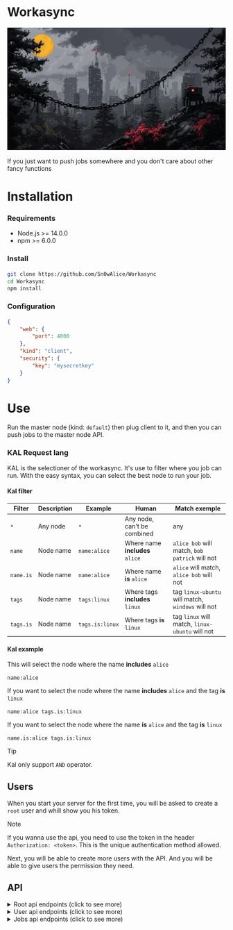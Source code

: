 # Workasync

![Workasync](./.github/banner.png)

If you just want to push jobs somewhere and you don't care about other fancy functions

# Installation

### Requirements
- Node.js >= 14.0.0
- npm >= 6.0.0

### Install
```bash
git clone https://github.com/Sn0wAlice/Workasync
cd Workasync
npm install
```

### Configuration
```json
{
    "web": {
        "port": 4000
    },
    "kind": "client",
    "security": {
        "key": "mysecretkey"
    }
}
```

# Use
Run the master node (kind: `default`) then plug client to it, and then you can push jobs to the master node API.

### KAL Request lang
KAL is the selectioner of the workasync. It's use to filter where you job can run. With the easy syntax, you can select the best node to run your job.

#### Kal filter
| Filter | Description | Example | Human | Match exemple |
|--------|-------------|---------|-------|---------------|
| `*` | Any node | `*` | Any node, can't be combined| any |
| `name` | Node name | `name:alice` | Where name **includes** `alice` | `alice bob` will match, `bob patrick` will not |
| `name.is` | Node name | `name:alice` | Where name **is** `alice` | `alice` will match, `alice bob` will not |
| `tags` | Node name | `tags:linux` | Where tags **includes** `linux` | tag `linux-ubuntu` will match, `windows` will not |
| `tags.is` | Node name | `tags.is:linux` | Where tags **is** `linux` | tag `linux` will match, `linux-ubuntu` will not |

#### Kal example
This will select the node where the name **includes** `alice`
```
name:alice
```

If you want to select the node where the name **includes** `alice` and the tag **is** `linux`
```
name:alice tags.is:linux
```

If you want to select the node where the name **is** `alice` and the tag **is** `linux`
```
name.is:alice tags.is:linux
```

> [!TIP]
> Kal only support `AND` operator.



## Users

When you start your server for the first time, you will be asked to create a `root` user and whill show you his token.

> [!NOTE]
> If you wanna use the api, you need to use the token in the header `Authorization: <token>`. This is the unique authentication method allowed.

Next, you will be able to create more users with the API. And you will be able to give users the permission they need.

## API


<details>
  <summary>Root api endpoints (click to see more)</summary>


### 1. Create a new user
**Endpoint:**  
`GET /api/users/create/{username}`  

**Description:**  
Will create user named `username` and will send you the auth token.

**Response Example:**
```json
{
    "error": false,
    "message": "User alice created with apikey: eca1815f-1eb5-443f-9a34-0856ae9afe9a"
}
```

### 2. List all users
**Endpoint:**  
`GET /api/users/list`  

**Description:**  
Will send you the list with all users (except the auth token available in `./config/users.json`).

**Response Example:**
```json
{
    "error": false,
    "message": "User alice created with apikey: eca1815f-1eb5-443f-9a34-0856ae9afe9a"
}
```

### 3. Delete a user
**Endpoint:**  
`GET /api/users/delete/{username}`  

**Description:**  
Will delete user named `username`.

**Response Example:**
```json
{
    "error": false,
    "message": "User alice deleted"
}
```


</details>

<details>
  <summary>User api endpoints (click to see more)</summary>


### 1. Claim server
**Endpoint:**  
`GET /api/clients/claim/{serveruuid}`  

**Description:**  
Will claim server `serveruuid` to the user. (use the key showed in client console)

**Response Example:**
```json
{
    "error": false,
    "message": "Server claimed"
}
```

> [!NOTE]
> You can only claim one time a server.

### 2. Share server
**Endpoint:**  
`GET /api/clients/share/{serveruuid}/{username}`  

**Description:**  
Will share the acces to server `serveruuid` to the user `username`.

**Response Example:**
```json
{
    "error": false,
    "message": "Server shared"
}
```

### 3. Get my server
**Endpoint:**  
`GET /api/clients/mine`

**Description:**  
Get all the server that you have `claimed` AND `shared`.

**Response Example:**
```json
{
    "error": false,
    "clients": [
        {
            "client_key": "8ebefb55-e2b2-4043-b253-2f2027803a1f",
            "name": "Christian Daphne",
            "tags": [],
            "shared": [
                "root"
            ],
            "status": "online"
        }
    ]
}
```

### 4. Get my server details
**Endpoint:**  
`GET /api/clients/show/{serveruuid}`

**Description:**  
Get all the details of the server `serveruuid`.

**Response Example:**
```json
{
    "error": false,
    "server": {
        "client_key": "8ebefb55-e2b2-4043-b253-2f2027803a1f",
        "name": "Christian Daphne",
        "shared": [
            "root"
        ],
        "tags": [],
        "owner": "alice",
        "status": "offline"
    }
}
```


### 5. Manage Server tags
**Endpoint:**  
`GET /api/clients/tags/{action}/{tag}/{serveruuid}`

**Description:**  
Manage the tags of the server `serveruuid`. Action can be:
- `add` to add a tag
- `remove` to remove a tag

**Response Example:**
```json
{
    "error": false,
    "message": "Tag removed"
}

{
    "error": false,
    "message": "Tag added"
}
```

### 6. Manage Server name
**Endpoint:**  
`GET /api/clients/rename/{serveruuid}/{newname}`

**Description:**  
Rename the server `serveruuid` to `newname`.

** !! DO NOT USE SPACE IN SERVER NAME !!**

**Response Example:**
```json
{
    "error": false,
    "message": "Tag removed"
}
```

</details>


<details>
  <summary>Jobs api endpoints (click to see more)</summary>


### 1. Start a job
**Endpoint:**
`POST /api/jobs`

**Description:**
Start one or multiple jobs on random server matching the kal.

**Request Example:**
```json
{
    "jobs": ["hello", "world"],
    "kal": "tags.is:linux",
    "cmd": "echo hello" // optional cmd passed to the docker
}
```
> this will start the job `hello` and job `world` on a server where the tag is `linux`


</details>